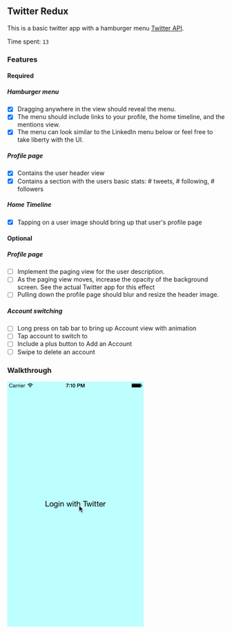 ## Twitter Redux

This is a basic twitter app with a hamburger menu [Twitter API](https://apps.twitter.com/).

Time spent: `13`

### Features

#### Required

##### Hamburger menu

- [x] Dragging anywhere in the view should reveal the menu.
- [x] The menu should include links to your profile, the home timeline, and the mentions view.
- [x] The menu can look similar to the LinkedIn menu below or feel free to take liberty with the UI.

##### Profile page

- [x] Contains the user header view
- [x] Contains a section with the users basic stats: # tweets, # following, # followers

##### Home Timeline

- [x] Tapping on a user image should bring up that user's profile page

#### Optional

##### Profile page

- [ ] Implement the paging view for the user description.
- [ ] As the paging view moves, increase the opacity of the background screen. See the actual Twitter app for this effect
- [ ] Pulling down the profile page should blur and resize the header image.

##### Account switching
- [ ] Long press on tab bar to bring up Account view with animation
- [ ] Tap account to switch to
- [ ] Include a plus button to Add an Account
- [ ] Swipe to delete an account

### Walkthrough

![Video Walkthrough](walkthrough.gif)

